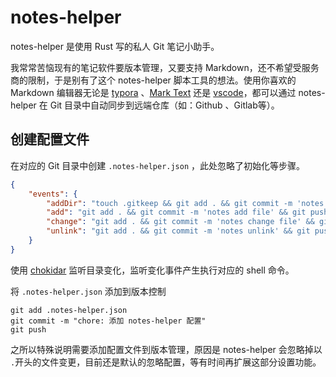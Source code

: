 # notes-helper

notes-helper 是使用 Rust 写的私人 Git 笔记小助手。

我常常苦恼现有的笔记软件要版本管理，又要支持 Markdown，还不希望受服务商的限制，于是别有了这个 notes-helper 脚本工具的想法。使用你喜欢的 Markdown 编辑器无论是 [typora](https://typora.io/) 、[Mark Text](https://marktext.app/) 还是 [vscode](https://code.visualstudio.com/)，都可以通过 notes-helper 在 Git 目录中自动同步到远端仓库（如：Github 、Gitlab等）。

## 创建配置文件

在对应的 Git 目录中创建 `.notes-helper.json` ，此处忽略了初始化等步骤。

```json
{
    "events": {
        "addDir": "touch .gitkeep && git add . && git commit -m 'notes add folder' && git push",
        "add": "git add . && git commit -m 'notes add file' && git push",
        "change": "git add . && git commit -m 'notes change file' && git push",
        "unlink": "git add . && git commit -m 'notes unlink' && git push"
    }
}
```

使用 [chokidar](https://github.com/paulmillr/chokidar) 监听目录变化，监听变化事件产生执行对应的 shell 命令。

将 `.notes-helper.json` 添加到版本控制

```shell
git add .notes-helper.json
git commit -m "chore: 添加 notes-helper 配置"
git push
```

之所以特殊说明需要添加配置文件到版本管理，原因是 notes-helper 会忽略掉以 `.`开头的文件变更，目前还是默认的忽略配置，等有时间再扩展这部分设置功能。
